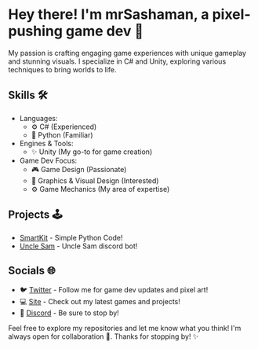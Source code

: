 # Hey there! I'm mrSashaman, a pixel-pushing game dev 👾

My passion is crafting engaging game experiences with unique gameplay and stunning visuals. I specialize in C# and Unity, exploring various techniques to bring worlds to life.

## Skills 🛠️

- Languages:
  - ⚙️ C# (Experienced)
  - 🐍 Python (Familiar)
- Engines & Tools:
  - ✨ Unity (My go-to for game creation)
- Game Dev Focus:
  - 🎮 Game Design (Passionate)
  - 🎨 Graphics & Visual Design (Interested)
  - ⚙️ Game Mechanics (My area of expertise)
   

## Projects 🕹️

- [SmartKit](https://github.com/MrSashaman/SmartKit) - Simple Python Code!
- [Uncle Sam](https://github.com/MrSashaman/Uncle-Sam) - Uncle Sam discord bot!

## Socials 🌐

- 🐦 [Twitter](https://x.com/MrSashaman) - Follow me for game dev updates and pixel art!
- 💻 [Site](https://steelfoxgames.fun/) - Check out my latest games and projects!
- 👑 [Discord](https://discord.gg/5pBt7cj8B9) - Be sure to stop by!

Feel free to explore my repositories and let me know what you think! I'm always open for collaboration 👾. Thanks for stopping by! ✨

